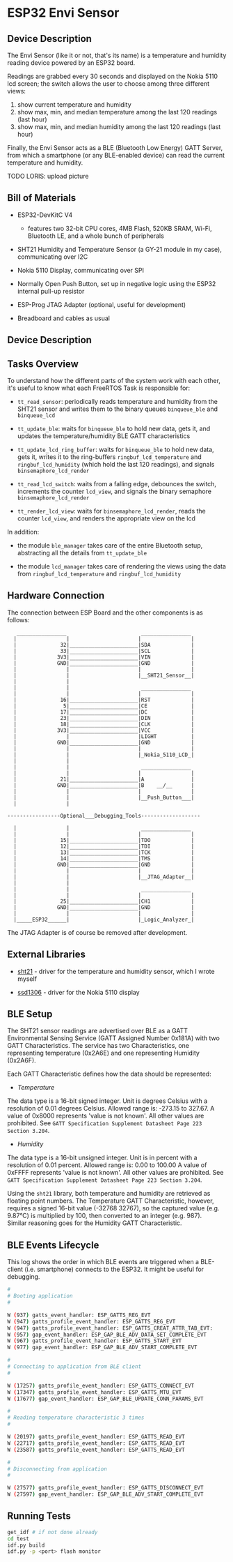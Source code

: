 # ESP32 Envi Sensor

## Device Description

The Envi Sensor (like it or not, that's its name) is a temperature and humidity reading device powered by an ESP32 board.

Readings are grabbed every 30 seconds and displayed on the Nokia 5110 lcd screen;
the switch allows the user to choose among three different views:

1. show current temperature and humidity
2. show max, min, and median temperature among the last 120 readings (last hour)
3. show max, min, and median humidity among the last 120 readings (last hour)

Finally, the Envi Sensor acts as a BLE (Bluetooth Low Energy) GATT Server, from which a smartphone (or any BLE-enabled device) can read the current temperature and humidity.

TODO LORIS: upload picture

## Bill of Materials

- ESP32-DevKitC V4

  - features two 32-bit CPU cores, 4MB Flash, 520KB SRAM, Wi-Fi, Bluetooth LE,
    and a whole bunch of peripherals

- SHT21 Humidity and Temperature Sensor (a GY-21 module in my case), communicating over I2C

- Nokia 5110 Display, communicating over SPI

- Normally Open Push Button, set up in negative logic using the ESP32 internal pull-up resistor

- ESP-Prog JTAG Adapter (optional, useful for development)

- Breadboard and cables as usual

## Device Description

## Tasks Overview

To understand how the different parts of the system work with each other, it's useful to know what each FreeRTOS Task is responsible for:

- `tt_read_sensor`: periodically reads temperature and humidity from the SHT21 sensor and writes them to the binary queues `binqueue_ble` and `binqueue_lcd`

- `tt_update_ble`: waits for `binqueue_ble` to hold new data, gets it, and updates the temperature/humidity BLE GATT characteristics

- `tt_update_lcd_ring_buffer`: waits for `binqueue_ble` to hold new data, gets it, writes it to the ring-buffers `ringbuf_lcd_temperature` and `ringbuf_lcd_humidity` (which hold the last 120 readings), and signals `binsemaphore_lcd_render`

- `tt_read_lcd_switch`: waits from a falling edge, debounces the switch, increments the counter `lcd_view`, and signals the binary semaphore `binsemaphore_lcd_render`

- `tt_render_lcd_view`: waits for `binsemaphore_lcd_render`, reads the counter `lcd_view`, and renders the appropriate view on the lcd

In addition:

- the module `ble_manager` takes care of the entire Bluetooth setup, abstracting all the details from `tt_update_ble`

- the module `lcd_manager` takes care of rendering the views using the data from `ringbuf_lcd_temperature` and `ringbuf_lcd_humidity`

## Hardware Connection

The connection between ESP Board and the other components is as follows:

```
   ________________                        ________________
  |                |                      |                |
  |              32|______________________|SDA             |
  |              33|______________________|SCL             |
  |             3V3|______________________|VIN             |
  |             GND|______________________|GND             |
  |                |                      |                |
  |                |                      |__SHT21_Sensor__|
  |                |
  |                |                       ________________
  |                |                      |                |
  |              16|______________________|RST             |
  |               5|______________________|CE              |
  |              17|______________________|DC              |
  |              23|______________________|DIN             |
  |              18|______________________|CLK             |
  |             3V3|______________________|VCC             |
  |                |                      |LIGHT           |
  |             GND|______________________|GND             |
  |                |                      |                |
  |                |                      |_Nokia_5110_LCD_|
  |                |
  |                |                       ________________
  |                |                      |                |
  |              21|______________________|A               |
  |             GND|______________________|B    __/__      |
  |                |                      |                |
  |                |                      |__Push_Button___|
  |                |

-----------------Optional___Debugging_Tools-------------------

  |                |                       ________________
  |                |                      |                |
  |              15|______________________|TDO             |
  |              12|______________________|TDI             |
  |              13|______________________|TCK             |
  |              14|______________________|TMS             |
  |             GND|______________________|GND             |
  |                |                      |                |
  |                |                      |__JTAG_Adapter__|
  |                |
  |                |                       ________________
  |                |                      |                |
  |              25|______________________|CH1             |
  |             GND|______________________|GND             |
  |                |                      |                |
  |_____ESP32______|                      |_Logic_Analyzer_|
```

The JTAG Adapter is of course be removed after development.

## External Libraries

- [sht21](https://github.com/dehre/sht21) - driver for the temperature and humidity sensor, which I wrote myself

- [ssd1306](https://github.com/lexus2k/ssd1306) - driver for the Nokia 5110 display

## BLE Setup

The SHT21 sensor readings are advertised over BLE as a GATT Environmental Sensing Service (GATT Assigned Number 0x181A) with two GATT Characteristics.
The service has two Characteristics, one representing temperature (0x2A6E) and one representing Humidity (0x2A6F).

Each GATT Characteristic defines how the data should be represented:

- _Temperature_

The data type is a 16-bit signed integer.
Unit is degrees Celsius with a resolution of 0.01 degrees Celsius.
Allowed range is: -273.15 to 327.67.
A value of 0x8000 represents 'value is not known'.
All other values are prohibited.
See `GATT Specification Supplement Datasheet Page 223 Section 3.204`.

- _Humidity_

The data type is a 16-bit unsigned integer.
Unit is in percent with a resolution of 0.01 percent.
Allowed range is: 0.00 to 100.00
A value of 0xFFFF represents 'value is not known'.
All other values are prohibited.
See `GATT Specification Supplement Datasheet Page 223 Section 3.204`.

Using the `sht21` library, both temperature and humidity are retrieved as floating point numbers.
The Temperature GATT Characteristic, however, requires a signed 16-bit value (-32768 32767), so the captured value (e.g. 9.87°C) is multiplied by 100, then converted to an integer (e.g. 987).  
Similar reasoning goes for the Humidity GATT Characteristic.

## BLE Events Lifecycle

This log shows the order in which BLE events are triggered when a BLE-client (i.e. smartphone) connects to the ESP32. It might be useful for debugging.

```sh
#
# Booting application
#

W (937) gatts_event_handler: ESP_GATTS_REG_EVT
W (947) gatts_profile_event_handler: ESP_GATTS_REG_EVT
W (947) gatts_profile_event_handler: ESP_GATTS_CREAT_ATTR_TAB_EVT:
W (957) gap_event_handler: ESP_GAP_BLE_ADV_DATA_SET_COMPLETE_EVT
W (967) gatts_profile_event_handler: ESP_GATTS_START_EVT
W (977) gap_event_handler: ESP_GAP_BLE_ADV_START_COMPLETE_EVT

#
# Connecting to application from BLE client
#

W (17257) gatts_profile_event_handler: ESP_GATTS_CONNECT_EVT
W (17347) gatts_profile_event_handler: ESP_GATTS_MTU_EVT
W (17677) gap_event_handler: ESP_GAP_BLE_UPDATE_CONN_PARAMS_EVT

#
# Reading temperature characteristic 3 times
#

W (20197) gatts_profile_event_handler: ESP_GATTS_READ_EVT
W (22717) gatts_profile_event_handler: ESP_GATTS_READ_EVT
W (23587) gatts_profile_event_handler: ESP_GATTS_READ_EVT

#
# Disconnecting from application
#

W (27577) gatts_profile_event_handler: ESP_GATTS_DISCONNECT_EVT
W (27597) gap_event_handler: ESP_GAP_BLE_ADV_START_COMPLETE_EVT
```

## Running Tests

```sh
get_idf # if not done already
cd test
idf.py build
idf.py -p <port> flash monitor
```
